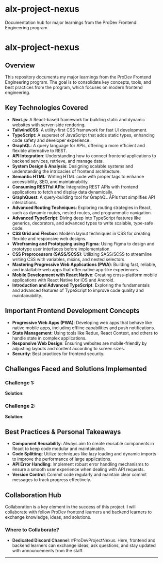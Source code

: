 # alx-project-nexus
Documentation hub for major learnings from the ProDev Frontend Engineering program.
# alx-project-nexus

## Overview
This repository documents my major learnings from the ProDev Frontend Engineering program. The goal is to consolidate key concepts, tools, and best practices from the program, which focuses on modern frontend engineering.

## Key Technologies Covered
- **Next.js**: A React-based framework for building static and dynamic websites with server-side rendering.
- **TailwindCSS**: A utility-first CSS framework for fast UI development.
- **TypeScript**: A superset of JavaScript that adds static types, enhancing code safety and developer experience.
- **GraphQL**: A query language for APIs, offering a more efficient and flexible alternative to REST.
- **API Integration**: Understanding how to connect frontend applications to backend services, retrieve, and manage data.
- **System Design & Analysis**: Designing scalable systems and understanding the intricacies of frontend architecture.
- **Semantic HTML**: Writing HTML code with proper tags to enhance accessibility, SEO, and maintainability.
- **Consuming RESTful APIs**: Integrating REST APIs with frontend applications to fetch and display data dynamically.
- **GraphQuest**: A query-building tool for GraphQL APIs that simplifies API interactions.
- **Advanced Routing Techniques**: Exploring routing strategies in React, such as dynamic routes, nested routes, and programmatic navigation.
- **Advanced TypeScript**: Diving deep into TypeScript features like generics, decorators, and advanced types to write scalable, type-safe code.
- **CSS Grid and Flexbox**: Modern layout techniques in CSS for creating flexible and responsive web designs.
- **Wireframing and Prototyping using Figma**: Using Figma to design and prototype user interfaces before implementation.
- **CSS Preprocessors (SASS/SCSS)**: Utilizing SASS/SCSS to streamline writing CSS with variables, mixins, and nested selectors.
- **Mastering Progressive Web Applications (PWA)**: Building fast, reliable, and installable web apps that offer native app-like experiences.
- **Mobile Development with React Native**: Creating cross-platform mobile applications with React Native for iOS and Android.
- **Introduction and Advanced TypeScript**: Exploring the fundamentals and advanced features of TypeScript to improve code quality and maintainability.

## Important Frontend Development Concepts
- **Progressive Web Apps (PWA)**: Developing web apps that behave like native mobile apps, including offline capabilities and push notifications.
- **State Management**: Using tools like Redux, React Context, and others to handle state in complex applications.
- **Responsive Web Design**: Ensuring websites are mobile-friendly by adjusting layouts and content according to screen sizes.
- **Security**: Best practices for frontend security.

## Challenges Faced and Solutions Implemented
### Challenge 1:
**Solution**: 

### Challenge 2: 
**Solution**: 

## Best Practices & Personal Takeaways
- **Component Reusability**: Always aim to create reusable components in React to keep code modular and maintainable.
- **Code Splitting**: Utilize techniques like lazy loading and dynamic imports to improve the performance of large applications.
- **API Error Handling**: Implement robust error handling mechanisms to ensure a smooth user experience when dealing with API requests.
- **Version Control**: Commit code regularly and maintain clear commit messages to track progress effectively.

## Collaboration Hub
Collaboration is a key element in the success of this project. I will collaborate with fellow ProDev frontend learners and backend learners to exchange knowledge, ideas, and solutions.

### Where to Collaborate?
- **Dedicated Discord Channel**: #ProDevProjectNexus. Here, frontend and backend learners can exchange ideas, ask questions, and stay updated with announcements from the staff.

---

